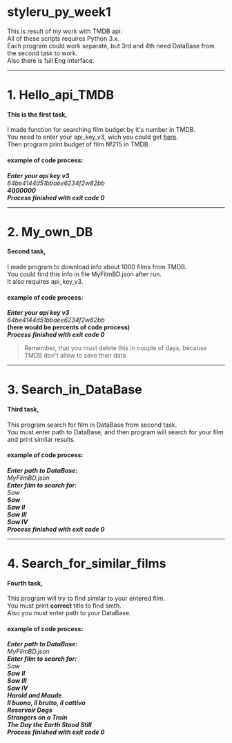 # styleru_py_week1
This is result of my work with TMDB api:  
All of these scripts requires Python 3.x.  
Each program could work separate, but 3rd and 4th need DataBase from the second task to work.  
Also there is full Eng interface.  


***
# 1. Hello_api_TMDB #
#### This is the first task, 
I made function for searching film budget by it's number in TMDB.  
You need to enter your api_key_v3, wich you could get [here](https://www.themoviedb.org/).  
Then program print budget of film №215 in TMDB.  
#### example of code process:
  ***Enter your api key v3***  
  *64be4144d51bbaee6234f2w82bb*  
  ***4000000***  
  ***Process finished with exit code 0***  
  
***
# 2. My_own_DB #
#### Second task,
I made program to download info about 1000 films from TMDB.  
You could find this info in file MyFilmBD.json after run.  
It also requires api_key_v3.  
#### example of code process:  
  ***Enter your api key v3***  
  *64be4144d51bbaee6234f2w82bb*  
  **(here would be percents of code process)**  
  ***Process finished with exit code 0***  
  > Remember, that you must delete this in couple of days, because TMDB don't allow to save their data      
  
***
# 3. Search_in_DataBase #
#### Third task,
This program search for film in DataBase from second task.  
You must enter path to DataBase, and then program will search for your film and print similar results.  
#### example of code process:  
  ***Enter path to DataBase:***  
  *MyFilmBD.json*  
  ***Enter film to search for:***  
  *Saw*  
  ***Saw***  
  ***Saw II***  
  ***Saw III***  
  ***Saw IV***  
  ***Process finished with exit code 0***  
  ***
# 4. Search_for_similar_films #
#### Fourth task,
This program will try to find similar to your entered film.  
You must print **correct** title to find smth.  
Also you must enter path to your DataBase.  
#### example of code process:  
  ***Enter path to DataBase:***  
  *MyFilmBD.json*  
  ***Enter film to search for:***  
  *Saw*    
  ***Saw II***  
  ***Saw III***  
  ***Saw IV***  
  ***Harold and Maude***  
  ***Il buono, il brutto, il cattivo***  
  ***Reservoir Dogs***  
  ***Strangers on a Train***  
  ***The Day the Earth Stood Still***   
  ***Process finished with exit code 0***  
